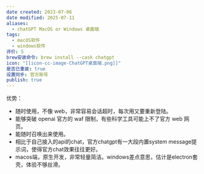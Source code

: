 ```yaml
---
date created: 2023-07-06
date modified: 2025-07-11
aliases:
  - chatGPT MacOS or Windows 桌面端
tags:
  - macOS软件
  - windows软件
评价: 5
brew安装命令: brew install --cask chatgpt
icon: "[[icon-cc-image-ChatGPT桌面端.png]]"
是否已重装: true
设置同步: 官方账号
publish: true
---
```


优势：

- 随时使用，不像 web，非常容易会话超时，每次用又要重新登陆。
- 能够突破 openai 官方的 waf 限制，有些科学工具可能上不了官方 web 网页。
- 能随时召唤出来使用。
- 相比于自己接入的api的chat，官方chatgpt有一大段内置system message提示词，使得官方chat效果往往更好。
- macos端，原生开发，非常轻量简洁。windows差点意思，估计是electron套壳，体验不够丝滑。
